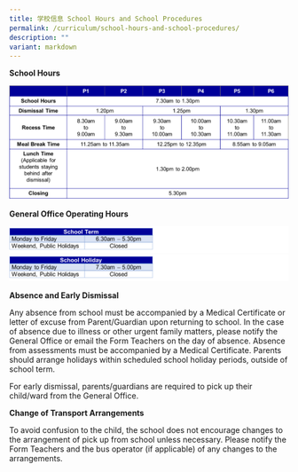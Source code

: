 ```yaml
---
title: 学校信息 School Hours and School Procedures
permalink: /curriculum/school-hours-and-school-procedures/
description: ""
variant: markdown
---
```

**School Hours**

![](/images/School_Hours_2024.png)

**General Office Operating Hours**

![](/images/School_Term_GO_Hours_2024_v2.png)
![](/images/School_Holiday_GO_Hours_2024_v2.png)

**Absence and Early Dismissal**

Any absence from school must be accompanied by a Medical Certificate or letter of excuse from Parent/Guardian upon returning to school. In the case of absence due to illness or other urgent family matters, please notify the General Office or email the Form Teachers on the day of absence. Absence from assessments must be accompanied by a Medical Certificate. Parents should arrange holidays within scheduled school holiday periods, outside of school term.

For early dismissal, parents/guardians are required to pick up their child/ward from the General Office.

**Change of Transport Arrangements**

To avoid confusion to the child, the school does not encourage changes to the arrangement of pick up from school unless necessary. Please notify the Form Teachers and the bus operator (if applicable) of any changes to the arrangements.